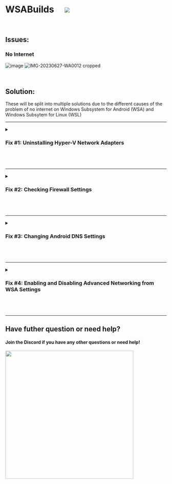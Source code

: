 # WSABuilds &nbsp; &nbsp; <img src="https://img.shields.io/github/downloads/MustardChef/WSABuilds/total?label=Total%20Downloads&style=for-the-badge"/> &nbsp; 

&nbsp;
&nbsp;

## Issues:
### No Internet

![image](https://user-images.githubusercontent.com/68516357/215296995-4a8c9184-321e-438f-9483-6983ce65ce47.png) ![IMG-20230627-WA0012 cropped](https://github.com/MustardChef/WSABuilds/assets/68516357/a108b1df-2e03-4a52-9e0a-d0004a9d3585)

&nbsp;
&nbsp;
&nbsp;
&nbsp;

## Solution: 
These will be split into multiple solutions due to the different causes of the problem of no internet on Windows Subsystem for Android (WSA) and Windows Subsytem for Linux (WSL) 

---

<details>     
   <summary><h3>Fix #1: Uninstalling Hyper-V Network Adapters<h3></summary>

<br />

**Some Hyper-V Network Drivers may be interferring with WSA or WSL**
&nbsp;

**⚠️ Carry these instructions out with caution. ⚠️**

**⚠️ I do not take responsibility for any damage caused ⚠️**
     
&nbsp;
#### **Step 1: Open Device Manager**
1. Using Search or Win + X, open Device manager
![image](https://user-images.githubusercontent.com/68516357/215346473-88649375-6a5b-46b2-80bb-6f6551c23c5f.png)
&nbsp;
#### **Step 2: Show Hidden Device**
3. Press on "View" 
4. Select "Show hidden devices"
![image](https://user-images.githubusercontent.com/68516357/215347683-6c84663c-a3cb-4e79-bc63-a2cdf91bb4ef.png)
&nbsp;
#### **Step 3: Uninstalling All Hyper-V Network Adapter**
5. Select each driver that has "Hyper-V" in its name
6. Right-Click and select "Uninstall Driver" for each of these drivers
![image](https://user-images.githubusercontent.com/68516357/215347543-91c71429-26fe-44a2-b818-dd9bfeb6bcaf.png)
#### **Step 4: Restart Windows**
![](https://external-content.duckduckgo.com/iu/?u=https%3A%2F%2Fwww.4winkey.com%2Fimages%2Farticle%2Fwindows-tips%2Frestart-screen-stuck.jpg&f=1&nofb=1&ipt=2b826a4d045dc39aaa0487ea2338289d905c9f94c365f5f606334100a1ec9cb1&ipo=images)
#### **Step 5: Restart your PC**

</details>


<br />
<br />

---

<details>     
   <summary><h3>Fix #2: Checking Firewall Settings<h3></summary>
   
Sometimes Windows Firewall and other Firewall tools and software may be the cause of internet issues. It is therefore important that we check them if we are facing issues with internet on WSA.    

<br />
<br />

<details>     
   <summary><h4>Users with Windows Firewall<h4></summary>

****1. Open Windows Firewall by pressing the Windows Key and "R" key, Open Run****

****2. Type WF.msc, and then select OK. See also [Open Windows Firewall](https://learn.microsoft.com/en-us/windows/security/operating-system-security/network-security/windows-firewall/best-practices-configuring)****

****3. Go to the "Inbound Connection" tab****

![image](https://github.com/MustardChef/WSABuilds/assets/68516357/c2863479-fc0d-46cc-a211-815026e68dfd)

****4. Find the entries in the list that state: "Windows Subsystem for Android™"**** 

![image](https://github.com/MustardChef/WSABuilds/assets/68516357/6c16b5fe-6670-4467-b8b4-f8feb9de0210)

![image](https://github.com/MustardChef/WSABuilds/assets/68516357/00b8a9cc-620b-41b7-9135-0796af2ee72e)

![image](https://github.com/MustardChef/WSABuilds/assets/68516357/607a0be4-9898-43dd-b3c9-38b6429a2f30)


****5. Confirm that these entries are Enabled and "Action" is set to "Allow" for both UDP and TCP for all entries (as shown above)**** 

****6. Now, go to the "Outbound Connection" tab****

![image](https://github.com/MustardChef/WSABuilds/assets/68516357/051c1f4d-1eaa-4055-81e7-4f7299cd7c56)

****7. Find the entries in the list that state: "Windows Subsystem for Android™"**** 

![image](https://github.com/MustardChef/WSABuilds/assets/68516357/5db5319c-00cf-47ed-9ded-8610bfff1702)

![image](https://github.com/MustardChef/WSABuilds/assets/68516357/574947cf-68be-4aa4-a002-8edf4dd48527)

****5. Confirm that these entries are Enabled and "Action" is set to "Allow" for both UDP and TCP for all entries (as shown above)**** 

<br />

> <picture>
>   <source media="(prefers-color-scheme: light)" srcset="https://raw.githubusercontent.com/Mqxx/GitHub-Markdown/main/blockquotes/badge/light-theme/tip.svg">
>   <img alt="Tip" src="https://raw.githubusercontent.com/Mqxx/GitHub-Markdown/main/blockquotes/badge/dark-theme/tip.svg">
> </picture><br />
>     
> You may not have as many entries for "Windows Subsystem for Android™", as shown in the screenshots provded. These are just for illustration purposes and Firewall entries may look different on your device.    

<br />
<br />
<br />

</details>

<details>     
   <summary><h4>Antivirus Users <h4></summary>

It is a known issue that some antivirus firewall such as those built-in to ESET, Bitdefender, AVG and many others, can prevent the internet for Windows Susbsystem for Android (WSA) from working.
It is highly recommended to disable the firewall provided by these Antivirus/Antimalware tools and fallback to Windows Firewall, to see if the internet starts working.

Source: From my own experience and reports from others in the Discord community linked at the end. If disabling a certain antivirus/antimalware's built-in firewall works, please join the Discord server (invite at the end of this guide) and inform us.

</details> 


</details> 

<br />
<br />

---

<details>     
   <summary><h3>Fix #3: Changing Android DNS Settings<h3></summary>

****1. By pressing the Windows Key and "R" key, Open Run****

****2. Type wsa://com.android.settings, and then select OK.****

****3. Wait for Android Settings to load and open.****

****4. In Android Settings, click on the "Network and Internet" Section.****

****5. In the "Network and Internet" Section, select "Private DNS" .****

****6. In the "Select Private DNS mode", click on "Private DNS provider hostname".****

****7. In the entry box below, type "dns.google" and click save.****

****8. Now click on the "Internet" section and click on VirtWifi.****

****9. Click on "Disconnect".****

****10. Then click on "Connect".****

Your Internet should now be fixed!


</details> 


<br />
<br />


---

<details>     
   <summary><h3>Fix #4: Enabling and Disabling Advanced Networking from WSA Settings<h3></summary>

1. Go to the Start Menu and search for Windows Subsystem for Android™

<br />

2. Depending on your WSA version, the Advanced Networking setting is located in different places witin the WSA Settings app
   - For 2305 and newer builds, you must go to "Advanced settings" and then to "Experimental features"
   - For 2304 and older builds, this setting is located in the "System" tab/ main screen when you open the Settings app

<br />

3.
   - If Advanced Networking is ***ENABLED***, disable it as this may be causing issues with the internet and restart WSA and check if the interet is working now
   - If Advanced Networking is ***DISABLED***, enable it as this may be causing issues with the internet and restart WSA and check if the interet is working now

<br />

This may fix the internet on WSA.

</details> 



<br />  
<br />

---

## Have futher question or need help?

#### Join the Discord if you have any other questions or need help!

[<img src="https://invidget.switchblade.xyz/2thee7zzHZ" style="width: 400px;"/>](https://discord.gg/2thee7zzHZ)

   
<!--
![image](https://user-images.githubusercontent.com/68516357/215297044-40f32db5-2b0e-40bd-be50-11d451b7811e.png)

![image](https://user-images.githubusercontent.com/68516357/215297069-594fec55-0f26-4f4a-ab03-4902d4277054.png)

![image](https://user-images.githubusercontent.com/68516357/215297085-89072f6e-bfe0-4422-afbc-33f939382058.png)

![image](https://user-images.githubusercontent.com/68516357/215323733-1c071249-3b0c-490e-a69b-59befccdde6e.png)

![image](https://user-images.githubusercontent.com/68516357/215323705-0688b8ee-4451-4e7b-8a33-8335facc0d91.png)
--!>
